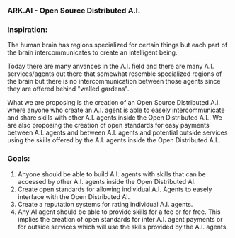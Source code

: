 ### ARK.AI - Open Source Distributed A.I.

### Inspiration:

The human brain has regions specialized for certain things but each part of the brain intercommunicates to create an intelligent being. 

Today there are many anvances in the A.I. field and there are many A.I. services/agents out there that somewhat resemble specialized regions of the brain but there is no intercommunication between those agents since they are offered behind "walled gardens".

What we are proposing is the creation of an Open Source Distributed A.I. where anyone who create an A.I. agent is able to easely intercommunicate and share skills with other A.I. agents inside the Open Distributed A.I.. 
We are also proposing the creation of open standards for easy payments between A.I. agents and between A.I. agents and potential outside services using the skills offered by the A.I. agents inside the Open Distributed A.I.. 

### Goals:

1. Anyone should be able to build A.I. agents with skills that can be accessed by other A.I. agents inside the Open Distributed AI.
2. Create open standards for allowing individual A.I. Agents to easely interface with the Open Distributed AI.
3. Create a reputation systems for rating individual A.I. agents.
4. Any AI agent should be able to provide skills for a fee or for free. This implies the creation of open standards for inter A.I. agent payments or for outside services which will use the skills provided by the A.I. agents.
